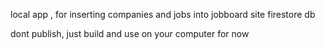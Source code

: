 local app , for inserting companies and jobs into jobboard site firestore db

dont publish, just build and use on your computer for now 

